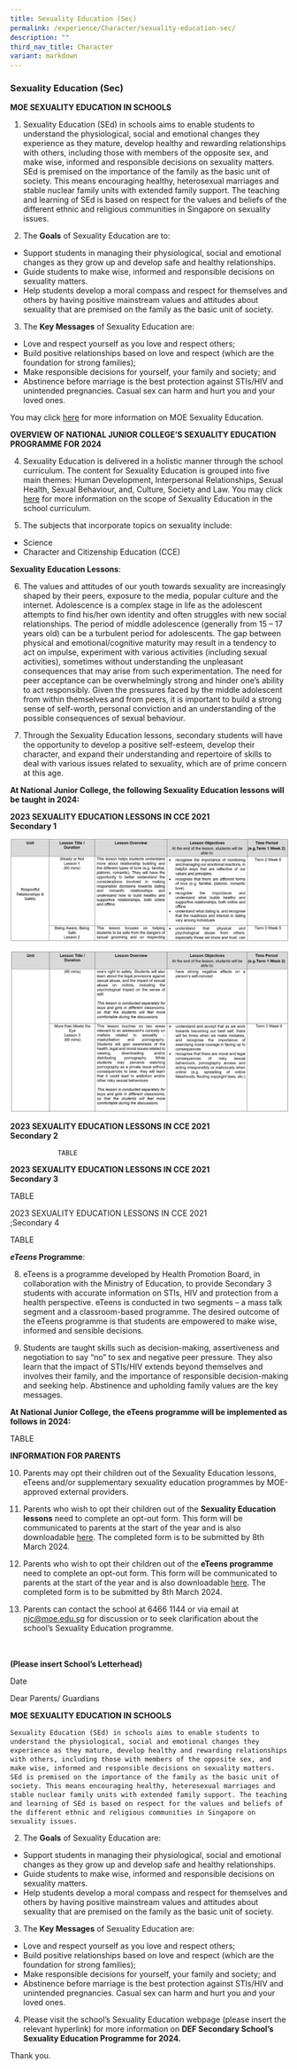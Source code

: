 ```yaml
---
title: Sexuality Education (Sec)
permalink: /experience/Character/sexuality-education-sec/
description: ""
third_nav_title: Character
variant: markdown
---
```

### Sexuality Education (Sec)

**MOE SEXUALITY EDUCATION IN SCHOOLS**

1.	Sexuality Education (SEd) in schools aims to enable students to understand the physiological, social and emotional changes they experience as they mature, develop healthy and rewarding relationships with others, including those with members of the opposite sex, and make wise, informed and responsible decisions on sexuality matters. SEd is premised on the importance of the family as the basic unit of society. This means encouraging healthy, heterosexual marriages and stable nuclear family units with extended family support. The teaching and learning of SEd is based on respect for the values and beliefs of the different ethnic and religious communities in Singapore on sexuality issues.

2.	The **Goals** of Sexuality Education are to:

* Support students in managing their physiological, social and emotional changes as they grow up and develop safe and healthy relationships. 
*	Guide students to make wise, informed and responsible decisions on sexuality matters. 
*	Help students develop a moral compass and respect for themselves and others by having positive mainstream values and attitudes about sexuality that are premised on the family as the basic unit of society. 

3.	The **Key Messages** of Sexuality Education are:

*	Love and respect yourself as you love and respect others;
*	Build positive relationships based on love and respect (which are the foundation for strong families);
*	Make responsible decisions for yourself, your family and society; and
*	Abstinence before marriage is the best protection against STIs/HIV and unintended pregnancies. Casual sex can harm and hurt you and your loved ones.


You may click [here](https://go.gov.sg/moe-sexuality-education) for more information on MOE Sexuality Education.

**OVERVIEW OF NATIONAL JUNIOR COLLEGE’S SEXUALITY EDUCATION PROGRAMME FOR 2024**

4.	Sexuality Education is delivered in a holistic manner through the school curriculum. The content for Sexuality Education is grouped into five main themes: Human Development, Interpersonal Relationships, Sexual Health, Sexual Behaviour, and, Culture, Society and Law. You may click [here](https://go.gov.sg/moe-sexuality-education-scope) for more information on the scope of Sexuality Education in the school curriculum.

5. The subjects that incorporate topics on sexuality include: 
* Science 
* Character and Citizenship Education (CCE)


**Sexuality Education Lessons**: <br>

6. The values and attitudes of our youth towards sexuality are increasingly shaped by their peers, exposure to the media, popular culture and the internet. Adolescence is a complex stage in life as the adolescent attempts to find his/her own identity and often struggles with new social relationships. The period of middle adolescence (generally from 15 – 17 years old) can be a turbulent period for adolescents. The gap between physical and emotional/cognitive maturity may result in a tendency to act on impulse, experiment with various activities (including sexual activities), sometimes without understanding the unpleasant consequences that may arise from such experimentation. The need for peer acceptance can be overwhelmingly strong and hinder one’s ability to act responsibly.  Given the pressures faced by the middle adolescent from within themselves and from peers, it is important to build a strong sense of self-worth, personal conviction and an understanding of the possible consequences of sexual behaviour.

7. Through the Sexuality Education lessons, secondary students will have the opportunity to develop a positive self-esteem, develop their character, and expand their understanding and repertoire of skills to deal with various issues related to sexuality, which are of prime concern at this age. 


**At National Junior College, the following Sexuality Education lessons will be taught in 2024:**

**2023 SEXUALITY EDUCATION LESSONS IN CCE 2021**<br> **Secondary 1**

![](/images/1_SED_SEC.png)

![](/images/2_SED_SEC.png)
	
**2023 SEXUALITY EDUCATION LESSONS IN CCE 2021**<br> 
**Secondary 2**
        
				TABLE
	

**2023 SEXUALITY EDUCATION LESSONS IN CCE 2021**<br> 
**Secondary 3**

TABLE

2023 SEXUALITY EDUCATION LESSONS IN CCE 2021<br> 
;Secondary 4<br>
        
TABLE

**_eTeens_ Programme**:<br>

8.	eTeens is a programme developed by Health Promotion Board, in collaboration with the Ministry of Education, to provide Secondary 3 students with accurate information on STIs, HIV and protection from a health perspective. eTeens is conducted in two segments – a mass talk segment and a classroom-based programme. The desired outcome of the eTeens programme is that students are empowered to make wise, informed and sensible decisions.


9.	Students are taught skills such as decision-making, assertiveness and negotiation to say “no” to sex and negative peer pressure. They also learn that the impact of STIs/HIV extends beyond themselves and involves their family, and the importance of responsible decision-making and seeking help. Abstinence and upholding family values are the key messages.


**At National Junior College, the eTeens programme will be implemented as follows in 2024:**

TABLE

**INFORMATION FOR PARENTS**


10.	Parents may opt their children out of the Sexuality Education lessons, eTeens and/or supplementary sexuality education programmes by MOE-approved external providers. 

11.	Parents who wish to opt their children out of the **Sexuality Education lessons** need to complete an opt-out form. This form will be communicated to parents at the start of the year and is also downloadable [here](https://form.gov.sg/65b0da647091a98ec324400b). The completed form is to be submitted by 8th March 2024. 

12.	Parents who wish to opt their children out of the **eTeens programme** need to complete an opt-out form. This form will be communicated to parents at the start of the year and is also downloadable [here](https://form.gov.sg/65b0da2190d4ae5b33259254).  The completed form is to be submitted by 8th March 2024.

13.	Parents can contact the school at 6466 1144 or via email at njc@moe.edu.sg for discussion or to seek clarification about the school’s Sexuality Education programme.


<br><br>
**(Please insert School’s Letterhead)**

Date

Dear Parents/ Guardians 


**MOE SEXUALITY EDUCATION IN SCHOOLS** 

	Sexuality Education (SEd) in schools aims to enable students to understand the physiological, social and emotional changes they experience as they mature, develop healthy and rewarding relationships with others, including those with members of the opposite sex, and make wise, informed and responsible decisions on sexuality matters. SEd is premised on the importance of the family as the basic unit of society. This means encouraging healthy, heterosexual marriages and stable nuclear family units with extended family support. The teaching and learning of SEd is based on respect for the values and beliefs of the different ethnic and religious communities in Singapore on sexuality issues.

2.	The **Goals** of Sexuality Education are:
*	Support students in managing their physiological, social and emotional changes as they grow up and develop safe and healthy relationships.
*	Guide students to make wise, informed and responsible decisions on sexuality matters.
*	Help students develop a moral compass and respect for themselves and others by having positive mainstream values and attitudes about sexuality that are premised on the family as the basic unit of society. 


3.	The **Key Messages** of Sexuality Education are:
*	Love and respect yourself as you love and respect others;
*	Build positive relationships based on love and respect (which are the foundation for strong families);
*	Make responsible decisions for yourself, your family and society; and
*	Abstinence before marriage is the best protection against STIs/HIV and unintended pregnancies. Casual sex can harm and hurt you and your loved ones.

4.	Please visit the school’s Sexuality Education webpage (please insert the relevant hyperlink) for more information on **DEF Secondary School’s Sexuality Education Programme for 2024.**

Thank you.